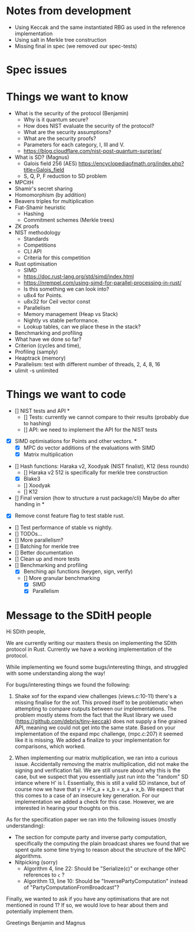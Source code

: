 # Notes from development

- Using Keccak and the same instantiated RBG as used in the reference implementation
- Using salt in Merkle tree construction
- Missing final in spec (we removed our spec-tests)

# Spec issues

# Things we want to know

- What is the security of the protocol (Benjamin)
  - Why is it quantum secure?
  - How does NIST evaluate the security of the protocol?
  - What are the security assumptions?
  - What are the security proofs?
  - Parameters for each category, I, III and V.
  - https://blog.cloudflare.com/nist-post-quantum-surprise/
- What is SD? (Magnus)
  - Galois field 256 (AES) https://encyclopediaofmath.org/index.php?title=Galois_field
  - S, Q, P, F reduction to SD problem
- MPCitH
- Shamir's secret sharing
- Homomorphism (by addition)
- Beavers triples for multiplication
- Fiat-Shamir heuristic
  - Hashing
  - Commitment schemes (Merkle trees)
- ZK proofs
- NIST methodology
  - Standards
  - Competitions
  - CLI API
  - Criteria for this competition
- Rust optimisation
  - SIMD
  - https://doc.rust-lang.org/std/simd/index.html
  - https://nrempel.com/using-simd-for-parallel-processing-in-rust/
  - Is this something we can look into?
  - u8x4 for Points.
  - u8x32 for Ceil vector const
  - Parallelism
  - Memory management (Heap vs Stack)
  - Nightly vs stable performance.
  - Lookup tables, can we place these in the stack?
- Benchmarking and profiling
- What have we done so far?
- Criterion (cycles and time),
- Profiling (samply)
- Heaptrack (memory)
- Parallelism: test with different number of threads, 2, 4, 8, 16
- ulimit -s unlimited

# Things we want to code

- [] NIST tests and API \*
  - [] Tests: currently we cannot compare to their results (probably due to hashing)
  - [] API: we need to implement the API for the NIST tests
- [x] SIMD optimisations for Points and other vectors. \*
  - [x] MPC do vector additions of the evaluations with SIMD
  - [x] Matrix multiplication
- [] Hash functions: Haraka v2, Xoodyak (NIST finalist), K12 (less rounds)
  - [] Haraka v2 512 is specifically for merkle tree construction
  - [x] Blake3
  - [] Xoodyak
  - [] K12
- [] Final version (how to structure a rust package/cli) Maybe do after handing in \*
- [x] Remove const feature flag to test stable rust.
- [] Test performance of stable vs nightly.
- [] TODOs...
- [] More parallelism?
- [] Batching for merkle tree
- [] Better documentation
- [] Clean up and more tests
- [] Benchmarking and profiling
  - [x] Benching api functions (keygen, sign, verify)
  - [] More granular benchmarking
    - [x] SIMD
    - [x] Parallelism

# Message to the SDitH people

Hi SDith people,

We are currently writing our masters thesis on implementing the SDith protocol in Rust. Currently we have a working implementation of the protocol.

While implementing we found some bugs/interesting things, and struggled with some understanding along the way!

For bugs/interesting things we found the following:

1) Shake xof for the expand view challenges (views.c:10-11) there's a missing finalise for the xof. This proved itself to be problematic when attempting to compare outputs between our implementations. The problem mostly stems from the fact that the Rust library we used (https://github.com/debris/tiny-keccak) does not supply a fine grained API, meaning we could not get into the same state. Based on your implementation of the expand mpc challenge, (mpc.c:207) it seemed like it is missing. We added a finalize to your implementation for comparisons, which worked.

2) When implementing our matrix multiplication, we ran into a curious issue. Accidentally removing the matrix multiplication, did not make the signing and verification fail. We are still unsure about why this is the case, but we suspect that you essentially just run into the "random" SD intance where H' is I. Essentially, this is still a valid SD instance, but of course now we have that y = H'x_a + x_b = x_a + x_b. We expect that this comes to a case of an insecure key generation. For our implementation we added a check for this case. However, we are interested in hearing your thoughts on this.

As for the specification paper we ran into the following issues (mostly understanding):

- The section for compute party and inverse party computation, specifically the computing the plain broadcast shares we found that we spent quite some time trying to reason about the structure of the MPC algorithms.
- Nitpicking (sorry)
  - Algorithm 4, line 22: Should be "Serialize(c)" or exchange other references to `c` ?
  - Algorithm 13, line 10: Should be "InversePartyComputation" instead of "PartyComputationFromBroadcast"?

Finally, we wanted to ask if you have any optimisations that are not mentioned in round 1? If so, we would love to hear about them and potentially implement them.

Greetings Benjamin and Magnus

